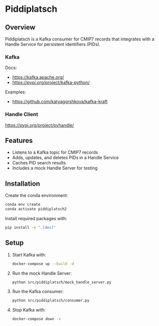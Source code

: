 # Piddiplatsch

## Overview
Piddiplatsch is a Kafka consumer for CMIP7 records that integrates with a Handle Service for persistent identifiers (PIDs).

### Kafka

Docs:

* https://kafka.apache.org/
* https://pypi.org/project/kafka-python/

Examples:
* https://github.com/katyagorshkova/kafka-kraft

### Handle Client

https://pypi.org/project/pyhandle/


## Features
- Listens to a Kafka topic for CMIP7 records
- Adds, updates, and deletes PIDs in a Handle Service
- Caches PID search results
- Includes a mock Handle Server for testing

## Installation

Create the conda environment:
```sh
conda env create
conda activate piddiplatsch2
```

Install required packages with:
```sh
pip install -e ".[dev]"
```

## Setup
1. Start Kafka with:
   ```sh
   docker-compose up --build -d
   ```

2. Run the mock Handle Server:
   ```sh
   python src/piddiplatsch/mock_handle_server.py
   ```

3. Run the Kafka consumer:
   ```sh
   python src/piddiplatsch/consumer.py
   ```
4. Stop Kafka with:
   ```sh
   docker-compose down -v
   ```

